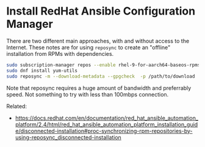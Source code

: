 # Install RedHat Ansible Configuration Manager

There are two different main approaches, with and without access to the Internet. These notes are for using `reposync` to create an "offline" installation from RPMs with dependencies.

```sh
sudo subscription-manager repos --enable rhel-9-for-aarch64-baseos-rpms --enable rhel-9-for-aarch64-appstream-rpms
sudo dnf install yum-utils
sudo reposync -m --download-metadata --gpgcheck  -p /path/to/download
```

Note that reposync requires a huge amount of bandwidth and preferrably speed. Not something to try with less than 100mbps connection.


Related:

* <https://docs.redhat.com/en/documentation/red_hat_ansible_automation_platform/2.4/html/red_hat_ansible_automation_platform_installation_guide/disconnected-installation#proc-synchronizing-rpm-repositories-by-using-reposync_disconnected-installation>
